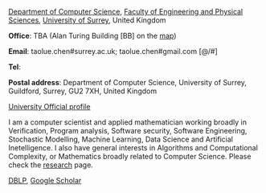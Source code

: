 

[Department of Computer Science](https://www.surrey.ac.uk/department-computer-science), [Faculty of Engineering and Physical Sciences](https://www.surrey.ac.uk/faculty-engineering-physical-sciences), 
[University of Surrey](https://www.surrey.ac.uk/), United Kingdom

**Office**: TBA (Alan Turing Building [BB] on the [map](https://www.google.com/maps/place/Faculty+of+Engineering+%26+Physical+Science/@51.2435765,-0.5890422,19.52z/data=!4m13!1m7!3m6!1s0x4875d0c1b0ecf8b1:0x95dc5e842b2f7fd3!2sStag+Hill,+Guildford+GU2+7XH!3b1!8m2!3d51.2440379!4d-0.5880721!3m4!1s0x4875d0c1b05fc2fb:0x4304c678077e16b!8m2!3d51.2434745!4d-0.5889474)) 

**Email**: taolue.chen#surrey.ac.uk; taolue.chen#gmail.com [@/#]

**Tel**: 

**Postal address**: Department of Computer Science, University of Surrey, Guildford, Surrey, GU2 7XH, United Kingdom

[University Official profile](https://www.surrey.ac.uk/people/taolue-chen)




I am a computer scientist and applied mathematician working broadly in Verification, Program analysis, Software security, Software Engineering, Stochastic Modelling, Machine Learning, Data Science and Artificial Inetelligence. I also have general interests in Algorithms and Computational Complexity, or Mathematics broadly related to Computer Science. Please check the [research](#research) page.

[DBLP](https://dblp.uni-trier.de/pers/c/Chen:Taolue.html), [Google Scholar](https://scholar.google.com/citations?user=Qv_-WU4AAAAJ&hl=en&oi=ao)

